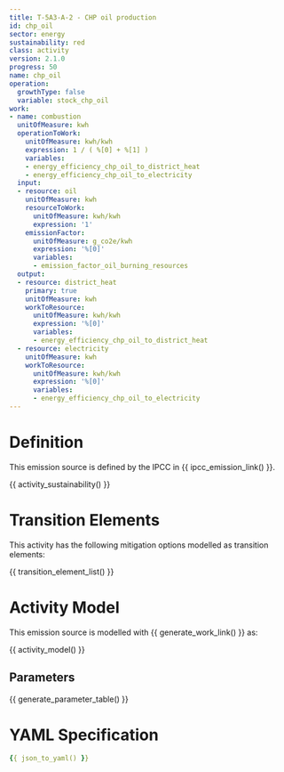 ```yaml
---
title: T-5A3-A-2 - CHP oil production
id: chp_oil
sector: energy
sustainability: red
class: activity
version: 2.1.0
progress: 50
name: chp_oil
operation:
  growthType: false
  variable: stock_chp_oil
work:
- name: combustion
  unitOfMeasure: kwh
  operationToWork:
    unitOfMeasure: kwh/kwh
    expression: 1 / ( %[0] + %[1] )
    variables:
    - energy_efficiency_chp_oil_to_district_heat
    - energy_efficiency_chp_oil_to_electricity
  input:
  - resource: oil
    unitOfMeasure: kwh
    resourceToWork:
      unitOfMeasure: kwh/kwh
      expression: '1'
    emissionFactor:
      unitOfMeasure: g_co2e/kwh
      expression: '%[0]'
      variables:
      - emission_factor_oil_burning_resources
  output:
  - resource: district_heat
    primary: true
    unitOfMeasure: kwh
    workToResource:
      unitOfMeasure: kwh/kwh
      expression: '%[0]'
      variables:
      - energy_efficiency_chp_oil_to_district_heat
  - resource: electricity
    unitOfMeasure: kwh
    workToResource:
      unitOfMeasure: kwh/kwh
      expression: '%[0]'
      variables:
      - energy_efficiency_chp_oil_to_electricity
---
```

# Definition
This emission source is defined by the IPCC in {{ ipcc_emission_link() }}.


{{ activity_sustainability() }}

# Transition Elements

This activity has the following mitigation options modelled as transition elements:

{{ transition_element_list() }}

# Activity Model
This emission source is modelled with {{ generate_work_link() }} as:

{{ activity_model() }}

## Parameters

{{ generate_parameter_table() }}

# YAML Specification

```yaml
{{ json_to_yaml() }}
```